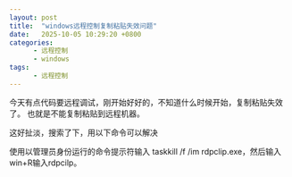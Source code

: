 ```yaml
---
layout: post
title:  "windows远程控制复制粘贴失效问题"
date:   2025-10-05 10:29:20 +0800
categories:
      - 远程控制
      - windows
tags:
      - 远程控制
---
```


今天有点代码要远程调试，刚开始好好的，不知道什么时候开始，复制粘贴失效了。 也就是不能复制粘贴到远程机器。

这好扯淡，搜索了下，用以下命令可以解决


使用以管理员身份运行的命令提示符输入 taskkill /f /im rdpclip.exe，然后输入win+R输入rdpcilp。

